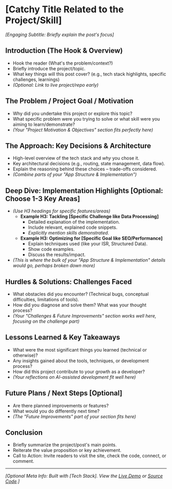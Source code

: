 # [Catchy Title Related to the Project/Skill]

*_[Engaging Subtitle: Briefly explain the post's focus]_*

## Introduction (The Hook & Overview)
*   Hook the reader (What's the problem/context?)
*   Briefly introduce the project/topic.
*   What key things will this post cover? (e.g., tech stack highlights, specific challenges, learnings)
*   *(Optional: Link to live project/repo early)*

## The Problem / Project Goal / Motivation
*   Why did you undertake this project or explore this topic?
*   What specific problem were you trying to solve or what skill were you aiming to learn/demonstrate?
*   *(Your "Project Motivation & Objectives" section fits perfectly here)*

## The Approach: Key Decisions & Architecture
*   High-level overview of the tech stack and *why* you chose it.
*   Key architectural decisions (e.g., routing, state management, data flow).
*   Explain the reasoning behind these choices – trade-offs considered.
*   *(Combine parts of your "App Structure & Implementation")*

## Deep Dive: Implementation Highlights [Optional: Choose 1-3 Key Areas]
*   *(Use H3 headings for specific features/areas)*
    *   **Example H3: Tackling [Specific Challenge like Data Processing]**
        *   Detailed explanation of the implementation.
        *   Include relevant, explained code snippets.
        *   *Explicitly mention skills demonstrated.*
    *   **Example H3: Optimizing for [Specific Goal like SEO/Performance]**
        *   Explain techniques used (like your ISR, Structured Data).
        *   Show code examples.
        *   Discuss the results/impact.
*   *(This is where the bulk of your "App Structure & Implementation" details would go, perhaps broken down more)*

## Hurdles & Solutions: Challenges Faced
*   What obstacles did you encounter? (Technical bugs, conceptual difficulties, limitations of tools).
*   How did you diagnose and solve them? What was your thought process?
*   *(Your "Challenges & Future Improvements" section works well here, focusing on the challenge part)*

## Lessons Learned & Key Takeaways
*   What were the most significant things you learned (technical or otherwise)?
*   Any insights gained about the tools, techniques, or development process?
*   How did this project contribute to your growth as a developer?
*   *(Your reflections on AI-assisted development fit well here)*

## Future Plans / Next Steps [Optional]
*   Are there planned improvements or features?
*   What would you do differently next time?
*   *(The "Future Improvements" part of your section fits here)*

## Conclusion
*   Briefly summarize the project/post's main points.
*   Reiterate the value proposition or key achievement.
*   Call to Action: Invite readers to visit the site, check the code, connect, or comment.

---
*_[Optional Meta Info: Built with [Tech Stack]. View the [Live Demo](link) or [Source Code](link).]_*
